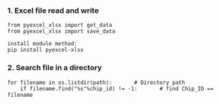 ### 1. Excel file read and write
```
from pyexcel_xlsx import get_data
from pyexcel_xlsx import save_data

install module method:
pip install pyexcel-xlsx
```
### 2. Search file in a directory
```
for filename in os.listdir(path):		# Directory path
    if filename.find("%s"%chip_id) != -1:    	# find Chip_ID == filename
```
